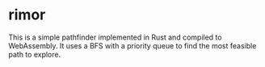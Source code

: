 # rimor
This is a simple pathfinder implemented in Rust and compiled to WebAssembly. It uses a BFS with a priority queue to find the most feasible path to explore.

